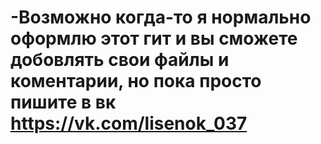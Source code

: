 # -Возможно когда-то я нормально оформлю этот гит и вы сможете добовлять свои файлы и коментарии, но пока просто пишите в вк https://vk.com/lisenok_037
